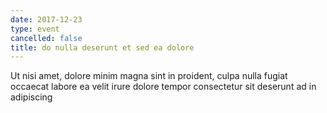 ```yaml
---
date: 2017-12-23
type: event
cancelled: false
title: do nulla deserunt et sed ea dolore
---
```

Ut nisi amet, dolore minim magna sint in proident, culpa nulla fugiat occaecat labore ea velit irure dolore tempor consectetur sit deserunt ad in adipiscing